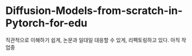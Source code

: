 # Diffusion-Models-from-scratch-in-Pytorch-for-edu
직관적으로 이해하기 쉽게, 논문과 일대일 대응할 수 있게, 리펙토링하고 있다. 아직 작업중
